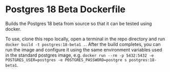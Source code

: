 # Postgres 18 Beta Dockerfile

Builds the Postgres 18 beta from source so that it can be tested using docker.

To use, clone this repo locally, open a terminal in the repo directory and run `docker build -t postgres:18-beta1 .`.  After the build completes, you can run the image and configure it using the same environment variables used in the standard postgres image, e.g. `docker run --rm -p 5432:5432 -e POSTGRES_USER=postgres -e POSTGRES_PASSWORD=postgre
 s postgres:18-beta1`.